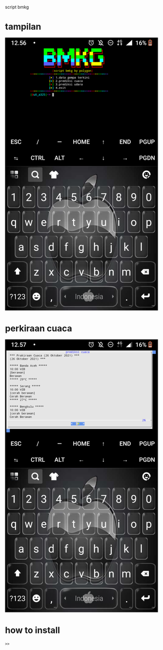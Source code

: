 script bmkg

# tampilan
![polygon](https://github.com/Bayu12345677/bmkg/blob/main/Screenshot_20211026-125643.png)

# perkiraan cuaca
![polygon](https://github.com/Bayu12345677/bmkg/blob/main/Screenshot_20211026-125701.png)

# how to install

```f#
>>
```
